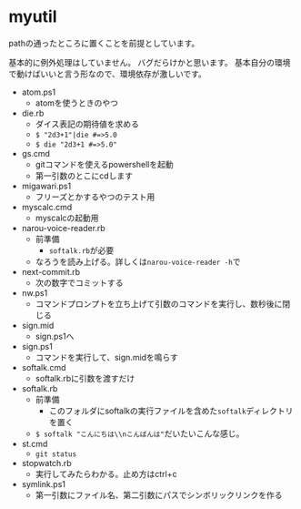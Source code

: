 # myutil
pathの通ったところに置くことを前提としています。

基本的に例外処理はしていません。
バグだらけかと思います。
基本自分の環境で動けばいいと言う形なので、環境依存が激しいです。

- atom.ps1
	- atomを使うときのやつ
- die.rb
	- ダイス表記の期待値を求める
	- `$ "2d3+1"|die #=>5.0`
	- `$ die "2d3+1 #=>5.0"`
- gs.cmd
	- gitコマンドを使えるpowershellを起動
	- 第一引数のとこにcdします
- migawari.ps1
	- フリーズとかするやつのテスト用
- myscalc.cmd
	- myscalcの起動用
- narou-voice-reader.rb
	- 前準備
		- `softalk.rb`が必要
	- なろうを読み上げる。詳しくは`narou-voice-reader -h`で
- next-commit.rb
	- 次の数字でコミットする
- nw.ps1
	- コマンドプロンプトを立ち上げて引数のコマンドを実行し、数秒後に閉じる
- sign.mid
	- sign.ps1へ
- sign.ps1
	- コマンドを実行して、sign.midを鳴らす
- softalk.cmd
	- softalk.rbに引数を渡すだけ
- softalk.rb
	- 前準備
		- このフォルダにsoftalkの実行ファイルを含めた`softalk`ディレクトリを置く
	- `$ softalk "こんにちは\\nこんばんは"`だいたいこんな感じ。 
- st.cmd
	- `git status`
- stopwatch.rb
	- 実行してみたらわかる。止め方はctrl+c
- symlink.ps1
	- 第一引数にファイル名、第二引数にパスでシンボリックリンクを作る
